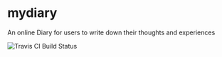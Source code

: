 # mydiary

An online Diary for users to write down their thoughts and experiences

![Travis CI Build Status](https://travis-ci.com/tonyguesswho/mydiary.svg?branch=server)
